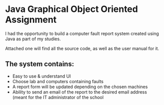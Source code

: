 # Java Graphical Object Oriented Assignment

I had the opportunity to build a computer fault report system created using Java as part of my studies.

Attached one will find all the source code, as well as the user manual for it.

## The system contains:
<ul>
  <li>Easy to use & understand UI</li>
  <li>Choose lab and computers containing faults</li>
  <li>A report form will be updated depending on the chosen machines</li>
  <li>Ability to send an email of the report to the desired email address (meant for the IT administrator of the school</li>
</ul>
